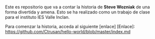 Este es repositorio que va a contar la historia de <b>Steve Wozniak</b> de una forma divertida y amena. Esto se ha realizado como un trabajo de clase para el instituto IES Valle Inclan. 

Para comenzar la historia, acceda al siguiente [enlace]
[Enlace]: https://github.com/Ctrusan/hello-world/blob/master/index.md
